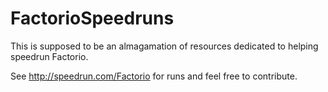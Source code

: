 # FactorioSpeedruns

This is supposed to be an almagamation of resources dedicated to helping speedrun Factorio.

See http://speedrun.com/Factorio for runs and feel free to contribute.
